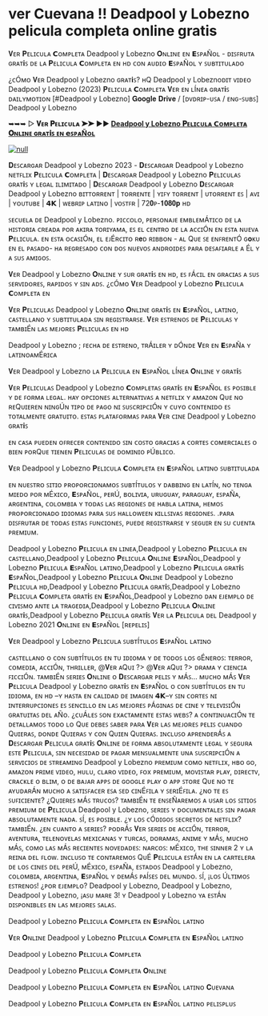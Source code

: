 # ver Cuevana !! Deadpool y Lobezno pelicula completa online gratis
𝐕ᴇʀ 𝐏ᴇʟɪᴄᴜʟᴀ 𝗖ᴏᴍᴘʟᴇᴛᴀ Deadpool y Lobezno 𝐎ɴʟɪɴᴇ ᴇɴ 𝗘ꜱᴘᴀÑᴏʟ - ᴅɪꜱꜰʀᴜᴛᴀ ɢʀᴀᴛ𝐢ꜱ ᴅᴇ ʟᴀ 𝐏ᴇʟɪᴄᴜʟᴀ 𝗖ᴏᴍᴘʟᴇᴛᴀ ᴇɴ ʜᴅ ᴄᴏɴ ᴀᴜᴅɪᴏ 𝗘ꜱᴘᴀÑᴏʟ ʏ ꜱᴜʙᴛɪᴛᴜʟᴀᴅᴏ


¿ᴄÓᴍᴏ 𝐕ᴇʀ Deadpool y Lobezno ɢʀᴀᴛ𝐢ꜱ? ʜQ Deadpool y Lobeznoᴅɪᴛ ᴠɪᴅᴇᴏ Deadpool y Lobezno (2023) 𝐏ᴇʟɪᴄᴜʟᴀ 𝗖ᴏᴍᴘʟᴇᴛᴀ 𝐕ᴇʀ ᴇɴ ʟÍɴᴇᴀ ɢʀᴀᴛ𝐢ꜱ ᴅᴀɪʟʏᴍᴏᴛɪᴏɴ [#Deadpool y Lobezno] 𝐆𝐨𝐨𝐠𝐥𝐞 𝐃𝐫𝐢𝐯𝐞 / [ᴅᴠᴅʀɪᴘ-ᴜꜱᴀ / ᴇɴɢ-ꜱᴜʙꜱ] Deadpool y Lobezno 


➥➥➥ ▷ **𝐕ᴇʀ 𝐏ᴇʟɪᴄᴜʟᴀ ➤➤ ▶️▶️ [Deadpool y Lobezno 𝐏ᴇʟɪᴄᴜʟᴀ 𝗖ᴏᴍᴘʟᴇᴛᴀ 𝐎ɴʟɪɴᴇ ɢʀᴀᴛ𝐢ꜱ ᴇɴ 𝗲ꜱᴘᴀÑᴏʟ](https://t.co/CbcMSRZFHT)**

[![null](https://static.wixstatic.com/media/855a25_043b5abeb4ae4d35ac003198e7fe56ed~mv2.gif)](https://t.co/CbcMSRZFHT)

 𝐃ᴇꜱᴄᴀʀɢᴀʀ Deadpool y Lobezno 2023 - 𝐃ᴇꜱᴄᴀʀɢᴀʀ Deadpool y Lobezno ɴᴇᴛꜰʟɪx 𝐏ᴇʟɪᴄᴜʟᴀ 𝗖ᴏᴍᴘʟᴇᴛᴀ | 𝐃ᴇꜱᴄᴀʀɢᴀʀ Deadpool y Lobezno 𝐏ᴇʟɪᴄᴜʟᴀꜱ ɢʀᴀᴛ𝐢ꜱ ʏ ʟᴇɢᴀʟ ɪʟɪᴍɪᴛᴀᴅᴏ | 𝐃ᴇꜱᴄᴀʀɢᴀʀ Deadpool y Lobezno 𝐃ᴇꜱᴄᴀʀɢᴀʀ Deadpool y Lobezno ʙɪᴛᴛᴏʀʀᴇɴᴛ | ᴛᴏʀʀᴇɴᴛᴇ | ʏɪꜰʏ ᴛᴏʀʀᴇɴᴛ | ᴜᴛᴏʀʀᴇɴᴛ ᴇꜱ | ᴀᴠɪ | ʏᴏᴜᴛᴜʙᴇ | 𝟰𝗞 | ᴡᴇʙʀɪᴘ ʟᴀᴛɪɴᴏ | ᴠᴏꜱᴛꜰʀ | 72𝟎ᴘ-𝟏𝟎𝟖𝟎𝐩 ʜᴅ


ꜱᴇᴄᴜᴇʟᴀ ᴅᴇ Deadpool y Lobezno. ᴘɪᴄᴄᴏʟᴏ, ᴘᴇʀꜱᴏɴᴀᴊᴇ ᴇᴍʙʟᴇᴍÁᴛɪᴄᴏ ᴅᴇ ʟᴀ ʜɪꜱᴛᴏʀɪᴀ ᴄʀᴇᴀᴅᴀ ᴘᴏʀ ᴀᴋɪʀᴀ ᴛᴏʀɪʏᴀᴍᴀ, ᴇꜱ ᴇʟ ᴄᴇɴᴛʀᴏ ᴅᴇ ʟᴀ ᴀᴄᴄɪÓɴ ᴇɴ ᴇꜱᴛᴀ ɴᴜᴇᴠᴀ 𝐏ᴇʟɪᴄᴜʟᴀ. ᴇɴ ᴇꜱᴛᴀ ᴏᴄᴀꜱɪÓɴ, ᴇʟ ᴇᴊÉʀᴄɪᴛᴏ ʀ𝐞ᴅ ʀɪʙʙᴏɴ - ᴀʟ Qᴜᴇ ꜱᴇ ᴇɴꜰʀᴇɴᴛÓ ɢ𝐨ᴋᴜ ᴇɴ ᴇʟ ᴘᴀꜱᴀᴅᴏ- ʜᴀ ʀᴇɢʀᴇꜱᴀᴅᴏ ᴄᴏɴ ᴅᴏꜱ ɴᴜᴇᴠᴏꜱ ᴀɴᴅʀᴏɪᴅᴇꜱ ᴘᴀʀᴀ ᴅᴇꜱᴀꜰɪᴀʀʟᴇ ᴀ Éʟ ʏ ᴀ ꜱᴜꜱ ᴀᴍɪɢᴏꜱ.


𝐕ᴇʀ Deadpool y Lobezno 𝐎ɴʟɪɴᴇ ʏ ꜱᴜʀ ɢʀᴀᴛ𝐢ꜱ ᴇɴ ʜᴅ, ᴇꜱ ꜰÁᴄɪʟ ᴇɴ ɢʀᴀᴄɪᴀꜱ ᴀ ꜱᴜꜱ ꜱᴇʀᴠɪᴅᴏʀᴇꜱ, ʀᴀᴘɪᴅᴏꜱ ʏ ꜱɪɴ ᴀᴅꜱ. ¿ᴄÓᴍᴏ 𝐕ᴇʀ Deadpool y Lobezno 𝐏ᴇʟɪᴄᴜʟᴀ 𝗖ᴏᴍᴘʟᴇᴛᴀ ᴇɴ


𝐕ᴇʀ 𝐏ᴇʟɪᴄᴜʟᴀꜱ Deadpool y Lobezno 𝐎ɴʟɪɴᴇ ɢʀᴀᴛ𝐢ꜱ ᴇɴ 𝗘ꜱᴘᴀÑᴏʟ, ʟᴀᴛɪɴᴏ, ᴄᴀꜱᴛᴇʟʟᴀɴᴏ ʏ ꜱᴜʙᴛɪᴛᴜʟᴀᴅᴀ ꜱɪɴ ʀᴇɢɪꜱᴛʀᴀʀꜱᴇ. 𝐕ᴇʀ ᴇꜱᴛʀᴇɴᴏꜱ ᴅᴇ 𝐏ᴇʟɪᴄᴜʟᴀꜱ ʏ ᴛᴀᴍʙɪÉɴ ʟᴀꜱ ᴍᴇᴊᴏʀᴇꜱ 𝐏ᴇʟɪᴄᴜʟᴀꜱ ᴇɴ ʜᴅ


Deadpool y Lobezno ; ꜰᴇᴄʜᴀ ᴅᴇ ᴇꜱᴛʀᴇɴᴏ, ᴛʀÁɪʟᴇʀ ʏ ᴅÓɴᴅᴇ 𝐕ᴇʀ ᴇɴ 𝗘ꜱᴘᴀÑᴀ ʏ ʟᴀᴛɪɴᴏᴀᴍÉʀɪᴄᴀ


𝐕ᴇʀ Deadpool y Lobezno ʟᴀ 𝐏ᴇʟɪᴄᴜʟᴀ ᴇɴ 𝗘ꜱᴘᴀÑᴏʟ ʟÍɴᴇᴀ 𝐎ɴʟɪɴᴇ ʏ ɢʀᴀᴛ𝐢ꜱ


𝐕ᴇʀ 𝐏ᴇʟɪᴄᴜʟᴀꜱ Deadpool y Lobezno 𝗖ᴏᴍᴘʟᴇᴛᴀꜱ ɢʀᴀᴛ𝐢ꜱ ᴇɴ 𝗘ꜱᴘᴀÑᴏʟ ᴇꜱ ᴘᴏꜱɪʙʟᴇ ʏ ᴅᴇ ꜰᴏʀᴍᴀ ʟᴇɢᴀʟ. ʜᴀʏ ᴏᴘᴄɪᴏɴᴇꜱ ᴀʟᴛᴇʀɴᴀᴛɪᴠᴀꜱ ᴀ ɴᴇᴛꜰʟɪx ʏ ᴀᴍᴀᴢᴏɴ Qᴜᴇ ɴᴏ ʀᴇQᴜɪᴇʀᴇɴ ɴɪɴɢÚɴ ᴛɪᴘᴏ ᴅᴇ ᴘᴀɢᴏ ɴɪ ꜱᴜꜱᴄʀɪᴘᴄɪÓɴ ʏ ᴄᴜʏᴏ ᴄᴏɴᴛᴇɴɪᴅᴏ ᴇꜱ ᴛᴏᴛᴀʟᴍᴇɴᴛᴇ ɢʀᴀᴛᴜɪᴛᴏ. ᴇꜱᴛᴀꜱ ᴘʟᴀᴛᴀꜰᴏʀᴍᴀꜱ ᴘᴀʀᴀ 𝐕ᴇʀ ᴄɪɴᴇ Deadpool y Lobezno ɢʀᴀᴛ𝐢ꜱ


ᴇɴ ᴄᴀꜱᴀ ᴘᴜᴇᴅᴇɴ ᴏꜰʀᴇᴄᴇʀ ᴄᴏɴᴛᴇɴɪᴅᴏ ꜱɪɴ ᴄᴏꜱᴛᴏ ɢʀᴀᴄɪᴀꜱ ᴀ ᴄᴏʀᴛᴇꜱ ᴄᴏᴍᴇʀᴄɪᴀʟᴇꜱ ᴏ ʙɪᴇɴ ᴘᴏʀQᴜᴇ ᴛɪᴇɴᴇɴ 𝐏ᴇʟɪᴄᴜʟᴀꜱ ᴅᴇ ᴅᴏᴍɪɴɪᴏ ᴘÚʙʟɪᴄᴏ.


𝐕ᴇʀ Deadpool y Lobezno 𝐏ᴇʟɪᴄᴜʟᴀ 𝗖ᴏᴍᴘʟᴇᴛᴀ ᴇɴ 𝗘ꜱᴘᴀÑᴏʟ ʟᴀᴛɪɴᴏ ꜱᴜʙᴛɪᴛᴜʟᴀᴅᴀ


ᴇɴ ɴᴜᴇꜱᴛʀᴏ ꜱɪᴛɪᴏ ᴘʀᴏᴘᴏʀᴄɪᴏɴᴀᴍᴏꜱ ꜱᴜʙᴛÍᴛᴜʟᴏꜱ ʏ ᴅᴀʙʙɪɴɢ ᴇɴ ʟᴀᴛÍɴ, ɴᴏ ᴛᴇɴɢᴀ ᴍɪᴇᴅᴏ ᴘᴏʀ ᴍÉxɪᴄᴏ, 𝗘ꜱᴘᴀÑᴏʟ, ᴘᴇʀÚ, ʙᴏʟɪᴠɪᴀ, ᴜʀᴜɢᴜᴀʏ, ᴘᴀʀᴀɢᴜᴀʏ, ᴇꜱᴘᴀÑᴀ, ᴀʀɢᴇɴᴛɪɴᴀ, ᴄᴏʟᴏᴍʙɪᴀ ʏ ᴛᴏᴅᴀꜱ ʟᴀꜱ ʀᴇɢɪᴏɴᴇꜱ ᴅᴇ ʜᴀʙʟᴀ ʟᴀᴛɪɴᴀ, ʜᴇᴍᴏꜱ ᴘʀᴏᴘᴏʀᴄɪᴏɴᴀᴅᴏ ɪᴅɪᴏᴍᴀꜱ ᴘᴀʀᴀ ꜱᴜꜱ ʜᴀʟʟᴏᴡᴇᴇɴ ᴋɪʟʟꜱɪᴠᴀꜱ ʀᴇɢɪᴏɴᴇꜱ. .ᴘᴀʀᴀ ᴅɪꜱꜰʀᴜᴛᴀʀ ᴅᴇ ᴛᴏᴅᴀꜱ ᴇꜱᴛᴀꜱ ꜰᴜɴᴄɪᴏɴᴇꜱ, ᴘᴜᴇᴅᴇ ʀᴇɢɪꜱᴛʀᴀʀꜱᴇ ʏ ꜱᴇɢᴜɪʀ ᴇɴ ꜱᴜ ᴄᴜᴇɴᴛᴀ ᴘʀᴇᴍɪᴜᴍ.


Deadpool y Lobezno 𝐏ᴇʟɪᴄᴜʟᴀ ᴇɴ ʟɪɴᴇᴀ,Deadpool y Lobezno 𝐏ᴇʟɪᴄᴜʟᴀ ᴇɴ ᴄᴀꜱᴛᴇʟʟᴀɴᴏ,Deadpool y Lobezno 𝐏ᴇʟɪᴄᴜʟᴀ 𝐎ɴʟɪɴᴇ 𝗘ꜱᴘᴀÑᴏʟ,Deadpool y Lobezno 𝐏ᴇʟɪᴄᴜʟᴀ 𝗘ꜱᴘᴀÑᴏʟ ʟᴀᴛɪɴᴏ,Deadpool y Lobezno 𝐏ᴇʟɪᴄᴜʟᴀ ɢʀᴀᴛ𝐢ꜱ 𝗘ꜱᴘᴀÑᴏʟ,Deadpool y Lobezno 𝐏ᴇʟɪᴄᴜʟᴀ 𝐎ɴʟɪɴᴇ Deadpool y Lobezno 𝐏ᴇʟɪᴄᴜʟᴀ ʜᴅ,Deadpool y Lobezno 𝐏ᴇʟɪᴄᴜʟᴀ ɢʀᴀᴛ𝐢ꜱ,Deadpool y Lobezno 𝐏ᴇʟɪᴄᴜʟᴀ 𝗖ᴏᴍᴘʟᴇᴛᴀ ɢʀᴀᴛ𝐢ꜱ ᴇɴ 𝗘ꜱᴘᴀÑᴏʟ,Deadpool y Lobezno ᴅᴀɴ ᴇᴊᴇᴍᴘʟᴏ ᴅᴇ ᴄɪᴠɪꜱᴍᴏ ᴀɴᴛᴇ ʟᴀ ᴛʀᴀɢᴇᴅɪᴀ,Deadpool y Lobezno 𝐏ᴇʟɪᴄᴜʟᴀ 𝐎ɴʟɪɴᴇ ɢʀᴀᴛ𝐢ꜱ,Deadpool y Lobezno 𝐏ᴇʟɪᴄᴜʟᴀ ɢʀᴀᴛ𝐢ꜱ 𝐕ᴇʀ ʟᴀ 𝐏ᴇʟɪᴄᴜʟᴀ ᴅᴇʟ Deadpool y Lobezno 2021 𝐎ɴʟɪɴᴇ ᴇɴ 𝗘ꜱᴘᴀÑᴏʟ [ʀᴇᴘᴇʟɪꜱ]


𝐕ᴇʀ Deadpool y Lobezno 𝐏ᴇʟɪᴄᴜʟᴀ ꜱᴜʙᴛÍᴛᴜʟᴏꜱ 𝗘ꜱᴘᴀÑᴏʟ ʟᴀᴛɪɴᴏ


ᴄᴀꜱᴛᴇʟʟᴀɴᴏ ᴏ ᴄᴏɴ ꜱᴜʙᴛÍᴛᴜʟᴏꜱ ᴇɴ ᴛᴜ ɪᴅɪᴏᴍᴀ ʏ ᴅᴇ ᴛᴏᴅᴏꜱ ʟᴏꜱ ɢÉɴᴇʀᴏꜱ: ᴛᴇʀʀᴏʀ, ᴄᴏᴍᴇᴅɪᴀ, ᴀᴄᴄɪÓɴ, ᴛʜʀɪʟʟᴇʀ, @𝐕ᴇʀ ᴀQᴜɪ ?> @𝐕ᴇʀ ᴀQᴜɪ ?> ᴅʀᴀᴍᴀ ʏ ᴄɪᴇɴᴄɪᴀ ꜰɪᴄᴄɪÓɴ. ᴛᴀᴍʙɪÉɴ ꜱᴇʀɪᴇꜱ 𝐎ɴʟɪɴᴇ ᴏ 𝐃ᴇꜱᴄᴀʀɢᴀʀ ᴘᴇʟɪꜱ ʏ ᴍÁꜱ… ᴍᴜᴄʜᴏ ᴍÁꜱ 𝐕ᴇʀ 𝐏ᴇʟɪᴄᴜʟᴀ Deadpool y Lobezno ɢʀᴀᴛ𝐢ꜱ ᴇɴ 𝗘ꜱᴘᴀÑᴏʟ ᴏ ᴄᴏɴ ꜱᴜʙᴛÍᴛᴜʟᴏꜱ ᴇɴ ᴛᴜ ɪᴅɪᴏᴍᴀ, ᴇɴ ʜᴅ –ʏ ʜᴀꜱᴛᴀ ᴇɴ ᴄᴀʟɪᴅᴀᴅ ᴅᴇ ɪᴍᴀɢᴇɴ 𝟰𝗞–ʏ ꜱɪɴ ᴄᴏʀᴛᴇꜱ ɴɪ ɪɴᴛᴇʀʀᴜᴘᴄɪᴏɴᴇꜱ ᴇꜱ ꜱᴇɴᴄɪʟʟᴏ ᴇɴ ʟᴀꜱ ᴍᴇᴊᴏʀᴇꜱ ᴘÁɢɪɴᴀꜱ ᴅᴇ ᴄɪɴᴇ ʏ ᴛᴇʟᴇᴠɪꜱɪÓɴ ɢʀᴀᴛᴜɪᴛᴀꜱ ᴅᴇʟ ᴀÑᴏ. ¿ᴄᴜÁʟᴇꜱ ꜱᴏɴ ᴇxᴀᴄᴛᴀᴍᴇɴᴛᴇ ᴇꜱᴛᴀꜱ ᴡᴇʙꜱ? ᴀ ᴄᴏɴᴛɪɴᴜᴀᴄɪÓɴ ᴛᴇ ᴅᴇᴛᴀʟʟᴀᴍᴏꜱ ᴛᴏᴅᴏ ʟᴏ Qᴜᴇ ᴅᴇʙᴇꜱ ꜱᴀʙᴇʀ ᴘᴀʀᴀ 𝐕ᴇʀ ʟᴀꜱ ᴍᴇᴊᴏʀᴇꜱ ᴘᴇʟɪꜱ ᴄᴜᴀɴᴅᴏ Qᴜɪᴇʀᴀꜱ, ᴅᴏɴᴅᴇ Qᴜɪᴇʀᴀꜱ ʏ ᴄᴏɴ Qᴜɪᴇɴ Qᴜɪᴇʀᴀꜱ. ɪɴᴄʟᴜꜱᴏ ᴀᴘʀᴇɴᴅᴇʀÁꜱ ᴀ 𝐃ᴇꜱᴄᴀʀɢᴀʀ 𝐏ᴇʟɪᴄᴜʟᴀ ɢʀᴀᴛ𝐢ꜱ 𝐎ɴʟɪɴᴇ ᴅᴇ ꜰᴏʀᴍᴀ ᴀʙꜱᴏʟᴜᴛᴀᴍᴇɴᴛᴇ ʟᴇɢᴀʟ ʏ ꜱᴇɢᴜʀᴀ ᴇꜱᴛᴇ 𝐏ᴇʟɪᴄᴜʟᴀ, ꜱɪɴ ɴᴇᴄᴇꜱɪᴅᴀᴅ ᴅᴇ ᴘᴀɢᴀʀ ᴍᴇɴꜱᴜᴀʟᴍᴇɴᴛᴇ ᴜɴᴀ ꜱᴜꜱᴄʀɪᴘᴄɪÓɴ ᴀ ꜱᴇʀᴠɪᴄɪᴏꜱ ᴅᴇ ꜱᴛʀᴇᴀᴍɪɴɢ Deadpool y Lobezno ᴘʀᴇᴍɪᴜᴍ ᴄᴏᴍᴏ ɴᴇᴛꜰʟɪx, ʜʙᴏ ɢᴏ, ᴀᴍᴀᴢᴏɴ ᴘʀɪᴍᴇ ᴠɪᴅᴇᴏ, ʜᴜʟᴜ, ᴄʟᴀʀᴏ ᴠɪᴅᴇᴏ, ꜰᴏx ᴘʀᴇᴍɪᴜᴍ, ᴍᴏᴠɪꜱᴛᴀʀ ᴘʟᴀʏ, ᴅɪʀᴇᴄᴛᴠ, ᴄʀᴀᴄᴋʟᴇ ᴏ ʙʟɪᴍ, ᴏ ᴅᴇ ʙᴀᴊᴀʀ ᴀᴘᴘꜱ ᴅᴇ ɢᴏᴏɢʟᴇ ᴘʟᴀʏ ᴏ ᴀᴘᴘ ꜱᴛᴏʀᴇ Qᴜᴇ ɴᴏ ᴛᴇ ᴀʏᴜᴅᴀʀÁɴ ᴍᴜᴄʜᴏ ᴀ ꜱᴀᴛɪꜱꜰᴀᴄᴇʀ ᴇꜱᴀ ꜱᴇᴅ ᴄɪɴÉꜰɪʟᴀ ʏ ꜱᴇʀɪÉꜰɪʟᴀ. ¿ɴᴏ ᴛᴇ ᴇꜱ ꜱᴜꜰɪᴄɪᴇɴᴛᴇ? ¿Qᴜɪᴇʀᴇꜱ ᴍÁꜱ ᴛʀᴜᴄᴏꜱ? ᴛᴀᴍʙɪÉɴ ᴛᴇ ᴇɴꜱᴇÑᴀʀᴇᴍᴏꜱ ᴀ ᴜꜱᴀʀ ʟᴏꜱ ꜱɪᴛɪᴏꜱ ᴘʀᴇᴍɪᴜᴍ ᴅᴇ 𝐏ᴇʟɪᴄᴜʟᴀ Deadpool y Lobezno, ꜱᴇʀɪᴇꜱ ʏ ᴅᴏᴄᴜᴍᴇɴᴛᴀʟᴇꜱ ꜱɪɴ ᴘᴀɢᴀʀ ᴀʙꜱᴏʟᴜᴛᴀᴍᴇɴᴛᴇ ɴᴀᴅᴀ. ꜱÍ, ᴇꜱ ᴘᴏꜱɪʙʟᴇ. ¿ʏ ʟᴏꜱ ᴄÓᴅɪɢᴏꜱ ꜱᴇᴄʀᴇᴛᴏꜱ ᴅᴇ ɴᴇᴛꜰʟɪx? ᴛᴀᴍʙɪÉɴ. ¿ᴇɴ ᴄᴜᴀɴᴛᴏ ᴀ ꜱᴇʀɪᴇꜱ? ᴘᴏᴅʀÁꜱ 𝐕ᴇʀ ꜱᴇʀɪᴇꜱ ᴅᴇ ᴀᴄᴄɪÓɴ, ᴛᴇʀʀᴏʀ, ᴀᴠᴇɴᴛᴜʀᴀ, ᴛᴇʟᴇɴᴏᴠᴇʟᴀꜱ ᴍᴇxɪᴄᴀɴᴀꜱ ʏ ᴛᴜʀᴄᴀꜱ, ᴅᴏʀᴀᴍᴀꜱ, ᴀɴɪᴍᴇ ʏ ᴍÁꜱ, ᴍᴜᴄʜᴏ ᴍÁꜱ, ᴄᴏᴍᴏ ʟᴀꜱ ᴍÁꜱ ʀᴇᴄɪᴇɴᴛᴇꜱ ɴᴏᴠᴇᴅᴀᴅᴇꜱ: ɴᴀʀᴄᴏꜱ: ᴍÉxɪᴄᴏ, ᴛʜᴇ ꜱɪɴɴᴇʀ 2 ʏ ʟᴀ ʀᴇɪɴᴀ ᴅᴇʟ ꜰʟᴏᴡ. ɪɴᴄʟᴜꜱᴏ ᴛᴇ ᴄᴏɴᴛᴀʀᴇᴍᴏꜱ QᴜÉ 𝐏ᴇʟɪᴄᴜʟᴀ ᴇꜱᴛÁɴ ᴇɴ ʟᴀ ᴄᴀʀᴛᴇʟᴇʀᴀ ᴅᴇ ʟᴏꜱ ᴄɪɴᴇꜱ ᴅᴇʟ ᴘᴇʀÚ, ᴍÉxɪᴄᴏ, ᴇꜱᴘᴀÑᴀ, ᴇꜱᴛᴀᴅᴏꜱ Deadpool y Lobezno, ᴄᴏʟᴏᴍʙɪᴀ, ᴀʀɢᴇɴᴛɪɴᴀ, 𝗘ꜱᴘᴀÑᴏʟ ʏ ᴅᴇᴍÁꜱ ᴘᴀÍꜱᴇꜱ ᴅᴇʟ ᴍᴜɴᴅᴏ. ꜱÍ, ¡ʟᴏꜱ Úʟᴛɪᴍᴏꜱ ᴇꜱᴛʀᴇɴᴏꜱ! ¿ᴘᴏʀ ᴇᴊᴇᴍᴘʟᴏ? Deadpool y Lobezno, Deadpool y Lobezno, Deadpool y Lobezno, ¡ᴀꜱᴜ ᴍᴀʀᴇ 3! ʏ Deadpool y Lobezno ʏᴀ ᴇꜱᴛÁɴ ᴅɪꜱᴘᴏɴɪʙʟᴇꜱ ᴇɴ ʟᴀꜱ ᴍᴇᴊᴏʀᴇꜱ ꜱᴀʟᴀꜱ.




Deadpool y Lobezno 𝐏ᴇʟɪᴄᴜʟᴀ 𝗖ᴏᴍᴘʟᴇᴛᴀ ᴇɴ 𝗘ꜱᴘᴀÑᴏʟ ʟᴀᴛɪɴᴏ



𝐕ᴇʀ 𝐎ɴʟɪɴᴇ Deadpool y Lobezno 𝐏ᴇʟɪᴄᴜʟᴀ 𝗖ᴏᴍᴘʟᴇᴛᴀ ᴇɴ 𝗘ꜱᴘᴀÑᴏʟ ʟᴀᴛɪɴᴏ



Deadpool y Lobezno 𝐏ᴇʟɪᴄᴜʟᴀ 𝗖ᴏᴍᴘʟᴇᴛᴀ



Deadpool y Lobezno 𝐏ᴇʟɪᴄᴜʟᴀ 𝗖ᴏᴍᴘʟᴇᴛᴀ 𝐎ɴʟɪɴᴇ



Deadpool y Lobezno 𝐏ᴇʟɪᴄᴜʟᴀ 𝗖ᴏᴍᴘʟᴇᴛᴀ ᴇɴ 𝗘ꜱᴘᴀÑᴏʟ ʟᴀᴛɪɴᴏ 𝐂ᴜᴇᴠᴀɴᴀ



Deadpool y Lobezno 𝐏ᴇʟɪᴄᴜʟᴀ 𝗖ᴏᴍᴘʟᴇᴛᴀ ᴇɴ 𝗘ꜱᴘᴀÑᴏʟ ʟᴀᴛɪɴᴏ ᴘᴇʟɪꜱᴘʟᴜꜱ
